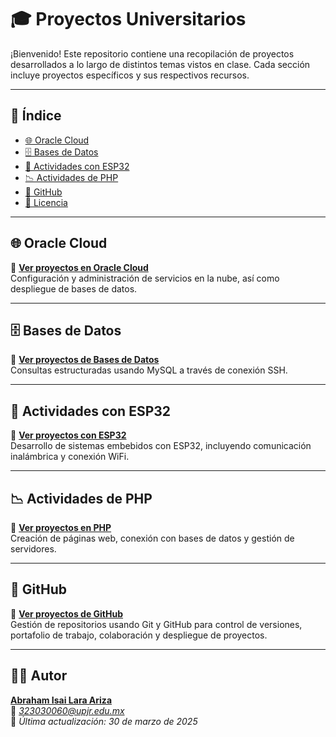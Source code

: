 # 🎓 Proyectos Universitarios

¡Bienvenido! Este repositorio contiene una recopilación de proyectos desarrollados a lo largo de distintos temas vistos en clase. Cada sección incluye proyectos específicos y sus respectivos recursos.

---

## 📌 Índice

- [🌐 Oracle Cloud](#-oracle-cloud)
- [🗄️ Bases de Datos](#-bases-de-datos)
- [🔌 Actividades con ESP32](#-actividades-con-esp32)
- [📉 Actividades de PHP](#-actividades-de-php)
- [🔎 GitHub](#-github)
- [📜 Licencia](#-licencia)

---

## 🌐 Oracle Cloud

🔗 **[Ver proyectos en Oracle Cloud](https://github.com/ahmAriza01/ReadMi.md/blob/main/Oracle%20Cloud/README.md)**  
Configuración y administración de servicios en la nube, así como despliegue de bases de datos.

---

## 🗄️ Bases de Datos

🔗 **[Ver proyectos de Bases de Datos](https://github.com/ahmAriza01/ReadMi.md/blob/main/Base%20de%20Datos/README.md)**  
Consultas estructuradas usando MySQL a través de conexión SSH.

---

## 🔌 Actividades con ESP32

🔗 **[Ver proyectos con ESP32](https://github.com/ahmAriza01/ReadMi.md/blob/main/Actividades%20con%20ESP32/README.md)**  
Desarrollo de sistemas embebidos con ESP32, incluyendo comunicación inalámbrica y conexión WiFi.

---

## 📉 Actividades de PHP

🔗 **[Ver proyectos en PHP](https://github.com/ahmAriza01/ReadMi.md/blob/main/Actividades%20de%20PHP/README.md)**  
Creación de páginas web, conexión con bases de datos y gestión de servidores.

---

## 🔎 GitHub

🔗 **[Ver proyectos de GitHub](https://github.com/ahmAriza01/ReadMi.md/blob/main/Github/README.md)**  
Gestión de repositorios usando Git y GitHub para control de versiones, portafolio de trabajo, colaboración y despliegue de proyectos.

---

## 👨‍💻 Autor

**[Abraham Isai Lara Ariza](https://github.com/ahmAriza01)**  
📧 *323030060@upjr.edu.mx*  
📅 *Última actualización: 30 de marzo de 2025*
